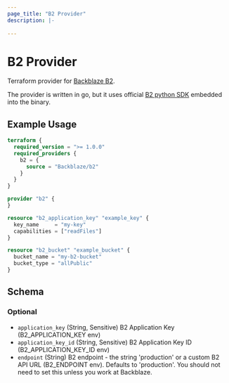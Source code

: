 ```yaml
---
page_title: "B2 Provider"
description: |-
  
---
```

# B2 Provider

Terraform provider for [Backblaze B2](https://www.backblaze.com/b2/).

The provider is written in go, but it uses official [B2 python SDK](https://github.com/Backblaze/b2-sdk-python) embedded into the binary.

## Example Usage
```terraform
terraform {
  required_version = ">= 1.0.0"
  required_providers {
    b2 = {
      source = "Backblaze/b2"
    }
  }
}

provider "b2" {
}

resource "b2_application_key" "example_key" {
  key_name     = "my-key"
  capabilities = ["readFiles"]
}

resource "b2_bucket" "example_bucket" {
  bucket_name = "my-b2-bucket"
  bucket_type = "allPublic"
}
```

<!-- schema generated by tfplugindocs -->
## Schema

### Optional

- `application_key` (String, Sensitive) B2 Application Key (B2_APPLICATION_KEY env)
- `application_key_id` (String, Sensitive) B2 Application Key ID (B2_APPLICATION_KEY_ID env)
- `endpoint` (String) B2 endpoint - the string 'production' or a custom B2 API URL (B2_ENDPOINT env). Defaults to 'production'. You should not need to set this unless you work at Backblaze.
